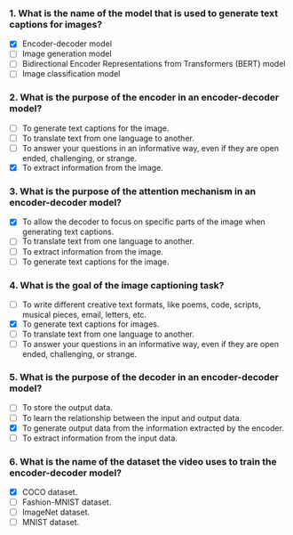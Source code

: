 ### 1. What is the name of the model that is used to generate text captions for images?
- [x] Encoder-decoder model
- [ ] Image generation model
- [ ] Bidirectional Encoder Representations from Transformers (BERT) model
- [ ] Image classification model

### 2. What is the purpose of the encoder in an encoder-decoder model?
- [ ] To generate text captions for the image.
- [ ] To translate text from one language to another.
- [ ] To answer your questions in an informative way, even if they are open ended, challenging, or strange.
- [x] To extract information from the image.

### 3. What is the purpose of the attention mechanism in an encoder-decoder model?
- [x] To allow the decoder to focus on specific parts of the image when generating text captions.
- [ ] To translate text from one language to another.
- [ ] To extract information from the image.
- [ ] To generate text captions for the image.

### 4. What is the goal of the image captioning task?
- [ ] To write different creative text formats, like poems, code, scripts, musical pieces, email, letters, etc.
- [x] To generate text captions for images.
- [ ] To translate text from one language to another.
- [ ] To answer your questions in an informative way, even if they are open ended, challenging, or strange.

### 5. What is the purpose of the decoder in an encoder-decoder model?
- [ ] To store the output data.
- [ ] To learn the relationship between the input and output data.
- [x] To generate output data from the information extracted by the encoder.
- [ ] To extract information from the input data.

### 6. What is the name of the dataset the video uses to train the encoder-decoder model?
- [x] COCO dataset.
- [ ] Fashion-MNIST dataset.
- [ ] ImageNet dataset.
- [ ] MNIST dataset.
